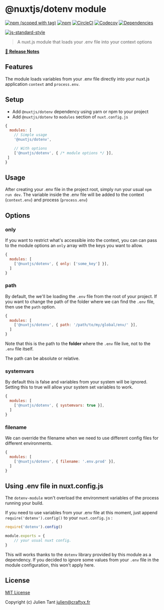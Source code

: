 # @nuxtjs/dotenv module

[![npm (scoped with tag)](https://img.shields.io/npm/v/@nuxtjs/dotenv/latest.svg?style=flat-square)](https://npmjs.com/package/@nuxtjs/dotenv)
[![npm](https://img.shields.io/npm/dt/@nuxtjs/dotenv.svg?style=flat-square)](https://npmjs.com/package/@nuxtjs/dotenv)
[![CircleCI](https://img.shields.io/circleci/project/github/nuxt-community/dotenv-module.svg?style=flat-square)](https://circleci.com/gh/nuxt-community/dotenv-module)
[![Codecov](https://img.shields.io/codecov/c/github/nuxt-community/dotenv-module.svg?style=flat-square)](https://codecov.io/gh/nuxt-community/dotenv-module)
[![Dependencies](https://david-dm.org/nuxt-community/dotenv-module/status.svg?style=flat-square)](https://david-dm.org/nuxt-community/dotenv-module)


[![js-standard-style](https://cdn.rawgit.com/standard/standard/master/badge.svg)](http://standardjs.com)

> A nuxt.js module that loads your .env file into your context options

[📖 **Release Notes**](./CHANGELOG.md)

## Features

The module loads variables from your .env file directly into your nuxt.js application `context` and `process.env`. 

## Setup
- Add `@nuxtjs/dotenv` dependency using yarn or npm to your project
- Add `@nuxtjs/dotenv` to `modules` section of `nuxt.config.js`

```js
{
  modules: [
    // Simple usage
    '@nuxtjs/dotenv',

    // With options
    ['@nuxtjs/dotenv', { /* module options */ }],
 ]
}
```

## Usage

After creating your .env file in the project root, simply run your usual `npm run dev`. The variable inside the .env file will be added to the context (`context.env`) and process (`process.env`)

## Options

### only

If you want to restrict what's accessible into the context, you can can pass to the module options an `only` array with the keys you want to allow.

```js
{
  modules: [
    ['@nuxtjs/dotenv', { only: ['some_key'] }],
  ]
}
```

### path

By default, the we'll be loading the `.env` file from the root of your project. If you want to change the path of the folder where we can find the `.env` file, then use the `path` option.

```js
{
  modules: [
    ['@nuxtjs/dotenv', { path: '/path/to/my/global/env/' }],
  ]
}
```

Note that this is the path to the **folder** where the `.env` file live, not to the `.env` file itself.

The path can be absolute or relative.

### systemvars

By default this is false and variables from your system will be ignored. Setting this to true will allow your system set variables to work.

```js
{
  modules: [
    ['@nuxtjs/dotenv', { systemvars: true }],
  ]
}
```

### filename

We can override the filename when we need to use different config files for different environments.

```js
{
  modules: [
    ['@nuxtjs/dotenv', { filename: '.env.prod' }],
  ]
}
```

## Using .env file in nuxt.config.js

The `dotenv-module` won't overload the environment variables of the process running your build.

If you need to use variables from your .env file at this moment, just append `require('dotenv').config()` to your `nuxt.config.js` :

```js
require('dotenv').config()

module.exports = {
    // your usual nuxt config.
}
```

This will works thanks to the `dotenv` library provided by this module as a dependency. If you decided to ignore some values from your `.env` file in the module configuration, this won't apply here.


## License

[MIT License](./LICENSE)

Copyright (c) Julien Tant <julien@craftyx.fr>
